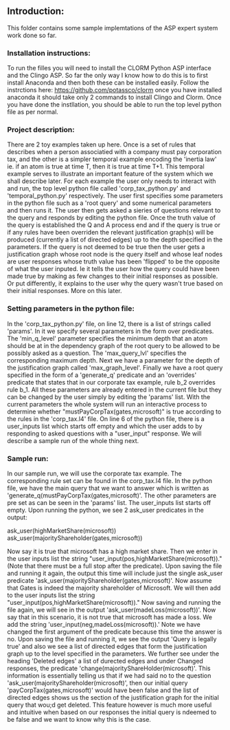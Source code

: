 ## Introduction:
This folder contains some sample implemtations of the ASP expert system work done so far. 

### Installation instructions:
To run the filles you will need to install the CLORM Python ASP interface and the Clingo ASP. So far the only way I know how to do this is to first install Anaconda and then both these can be installed easily. Follow the instrctions here: https://github.com/potassco/clorm once you have installed anaconda it should take only 2 commands to install Clingo and Clorm. Once you have done the instllation, you should be able to run the top level python file as per normal.

### Project description:
There are 2 toy examples taken up here. Once is a set of rules that describes when a person associatied with a company must pay corporation tax, and the other is a simpler temporal example encoding the 'inertia law' ie. if an atom is true at time T, then it is true at time T+1. This temporal example serves to illustrate an important feature of the system which we shall describe later. For each example the user only needs to interact with and run, the top level python file called 'corp_tax_python.py' and 'temporal_python.py' respectively. The user first specifies some parameters in the python file such as a 'root query' and some numerical parameters and then runs it. The user then gets asked a sieries of questions relevant to the query and responds by editing the python file. Once the truth value of the query is established the Q and A process end and if the query is true or if any rules have been overriden the relevant justification graph(s) will be produced (currently a list of directed edges) up to the depth specified in the parameters. If the query is not deemed to be true then the user gets a justification graph whose root node is the query itself and whose leaf nodes are user responses whose truth value has been 'flipped' to be the opposite of what the user inputed. Ie it tells the user how the query could have been made true by making as few changes to their initial responses as possible. Or put differently, it explains to the user why the query wasn't true based on their initial responses. More on this later.  

### Setting parameters in the python file:
In the 'corp_tax_python.py' file, on line 12, there is a list of strings called 'params'. In it we specify several parameters in the form over predicates. The 'min_q_level' parameter specifies the minimum depth that an atom should be at in the dependency graph of the root query to be allowed to be possibly asked as a question. The 'max_query_lvl' specifies the corresponding maximum depth. Next we have a parameter for the depth of the justification graph called 'max_graph_level'. Finally we have a root query specified in the form of a 'generate_q' predicate and an 'overrides' predicate that states that in our corporate tax example, rule b_2 overrides rule b_1. All these parameters are already entered in the current file but they can be changed by the user simply by editing the 'params' list. With the current parameters the whole system will run an interactive process to determine whether "mustPayCorpTax(gates,microsoft)" is true according to the rules in the 'corp_tax.l4' file. On line 6 of the python file, there is a user_inputs list which starts off empty and which the user adds to by responding to asked questions with a "user_input" response. We will describe a sample run of the whole thing next. 

### Sample run:
In our sample run, we will use the corporate tax example. The corresponding rule set can be found in the corp_tax.l4 file. In the python file, we have the main query that we want to answer which is written as 
'generate_q(mustPayCorpTax(gates,microsoft)'. The other parameters are pre set as can be seen in the 'params' list. The user_inputs list starts off empty. Upon running the python, we see 2 ask_user predicates in the output:

ask_user(highMarketShare(microsoft))
ask_user(majorityShareholder(gates,microsoft))

Now say it is true that microsoft has a high market share. Then we enter in the user inputs list the string "user_input(pos,highMarketShare(microsoft))." (Note that there must be a full stop after the predicate). Upon saving the file and running it again, the output this time will include just the single ask_user predicate 'ask_user(majorityShareholder(gates,microsoft)'. Now assume that Gates is indeed the majority shareholder of Microsoft. We will then add to the user inputs list the string "user_input(pos,highMarketShare(microsoft))." Now saving and running the file again, we will see in the output 'ask_user(madeLoss(microsoft))'. Now say that in this scenario, it is not true that microsoft has made a loss. We add the string 'user_input(neg,madeLoss(microsoft)).' Note we have changed the first argument of the predicate because this time the answer is no. Upon saving the file and running it, we see the output 'Query is legally true' and also we see a list of directed edges that form the justification graph up to the level specified in the parameters. We further see under the heading 'Deleted edges' a list of durected edges and under Changed responses, the predicate 'change(majorityShareHolder(microsoft)'. This information is essentially telling us that if we had said no to the question 'ask_user(majorityShareholder(microsoft)', then our initial query 'payCorpTax(gates,microsoft)' would have been false and the list of directed edges shows us the section of the justification graph for the initial query that wou;d get deleted. This feature however is much more useful and intuitive when based on our responses the initial query is ndeemed to be false and we want to know why this is the case.  

